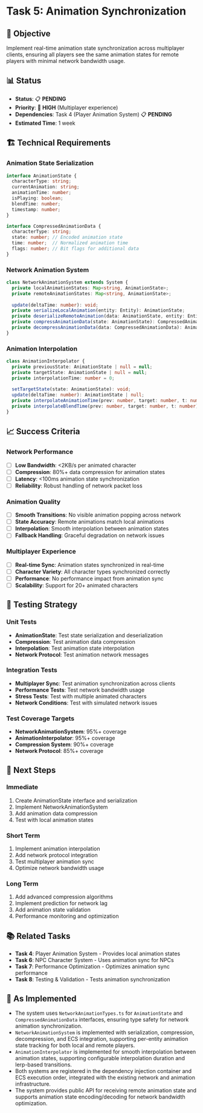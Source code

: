 # Task 5: Animation Synchronization

## 🎯 **Objective**
Implement real-time animation state synchronization across multiplayer clients, ensuring all players see the same animation states for remote players with minimal network bandwidth usage.

## 📊 **Status**
- **Status**: 📋 **PENDING**
- **Priority**: 🔵 **HIGH** (Multiplayer experience)
- **Dependencies**: Task 4 (Player Animation System) 📋 **PENDING**
- **Estimated Time**: 1 week

## 🏗️ **Technical Requirements**

### **Animation State Serialization**
```typescript
interface AnimationState {
  characterType: string;
  currentAnimation: string;
  animationTime: number;
  isPlaying: boolean;
  blendTime: number;
  timestamp: number;
}

interface CompressedAnimationData {
  characterType: string;
  state: number; // Encoded animation state
  time: number;  // Normalized animation time
  flags: number; // Bit flags for additional data
}
```

### **Network Animation System**
```typescript
class NetworkAnimationSystem extends System {
  private localAnimationStates: Map<string, AnimationState>;
  private remoteAnimationStates: Map<string, AnimationState>;
  
  update(deltaTime: number): void;
  private serializeLocalAnimation(entity: Entity): AnimationState;
  private deserializeRemoteAnimation(data: AnimationState, entity: Entity): void;
  private compressAnimationData(state: AnimationState): CompressedAnimationData;
  private decompressAnimationData(data: CompressedAnimationData): AnimationState;
}
```

### **Animation Interpolation**
```typescript
class AnimationInterpolator {
  private previousState: AnimationState | null = null;
  private targetState: AnimationState | null = null;
  private interpolationTime: number = 0;
  
  setTargetState(state: AnimationState): void;
  update(deltaTime: number): AnimationState | null;
  private interpolateAnimationTime(prev: number, target: number, t: number): number;
  private interpolateBlendTime(prev: number, target: number, t: number): number;
}
```

## 📈 **Success Criteria**

### **Network Performance**
- [ ] **Low Bandwidth**: <2KB/s per animated character
- [ ] **Compression**: 80%+ data compression for animation states
- [ ] **Latency**: <100ms animation state synchronization
- [ ] **Reliability**: Robust handling of network packet loss

### **Animation Quality**
- [ ] **Smooth Transitions**: No visible animation popping across network
- [ ] **State Accuracy**: Remote animations match local animations
- [ ] **Interpolation**: Smooth interpolation between animation states
- [ ] **Fallback Handling**: Graceful degradation on network issues

### **Multiplayer Experience**
- [ ] **Real-time Sync**: Animation states synchronized in real-time
- [ ] **Character Variety**: All character types synchronized correctly
- [ ] **Performance**: No performance impact from animation sync
- [ ] **Scalability**: Support for 20+ animated characters

## 🧪 **Testing Strategy**

### **Unit Tests**
- **AnimationState**: Test state serialization and deserialization
- **Compression**: Test animation data compression
- **Interpolation**: Test animation state interpolation
- **Network Protocol**: Test animation network messages

### **Integration Tests**
- **Multiplayer Sync**: Test animation synchronization across clients
- **Performance Tests**: Test network bandwidth usage
- **Stress Tests**: Test with multiple animated characters
- **Network Conditions**: Test with simulated network issues

### **Test Coverage Targets**
- **NetworkAnimationSystem**: 95%+ coverage
- **AnimationInterpolator**: 95%+ coverage
- **Compression System**: 90%+ coverage
- **Network Protocol**: 85%+ coverage

## 🚀 **Next Steps**

### **Immediate**
1. Create AnimationState interface and serialization
2. Implement NetworkAnimationSystem
3. Add animation data compression
4. Test with local animation states

### **Short Term**
1. Implement animation interpolation
2. Add network protocol integration
3. Test multiplayer animation sync
4. Optimize network bandwidth usage

### **Long Term**
1. Add advanced compression algorithms
2. Implement prediction for network lag
3. Add animation state validation
4. Performance monitoring and optimization

## 📚 **Related Tasks**
- **Task 4**: Player Animation System - Provides local animation states
- **Task 6**: NPC Character System - Uses animation sync for NPCs
- **Task 7**: Performance Optimization - Optimizes animation sync performance
- **Task 8**: Testing & Validation - Tests animation synchronization

## 📝 As Implemented

- The system uses `NetworkAnimationTypes.ts` for `AnimationState` and `CompressedAnimationData` interfaces, ensuring type safety for network animation synchronization.
- `NetworkAnimationSystem` is implemented with serialization, compression, decompression, and ECS integration, supporting per-entity animation state tracking for both local and remote players.
- `AnimationInterpolator` is implemented for smooth interpolation between animation states, supporting configurable interpolation duration and lerp-based transitions.
- Both systems are registered in the dependency injection container and ECS execution order, integrated with the existing network and animation infrastructure.
- The system provides public API for receiving remote animation state and supports animation state encoding/decoding for network bandwidth optimization. 